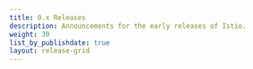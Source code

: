 ```yaml
---
title: 0.x Releases
description: Announcements for the early releases of Istio.
weight: 30
list_by_publishdate: true
layout: release-grid
---
```

